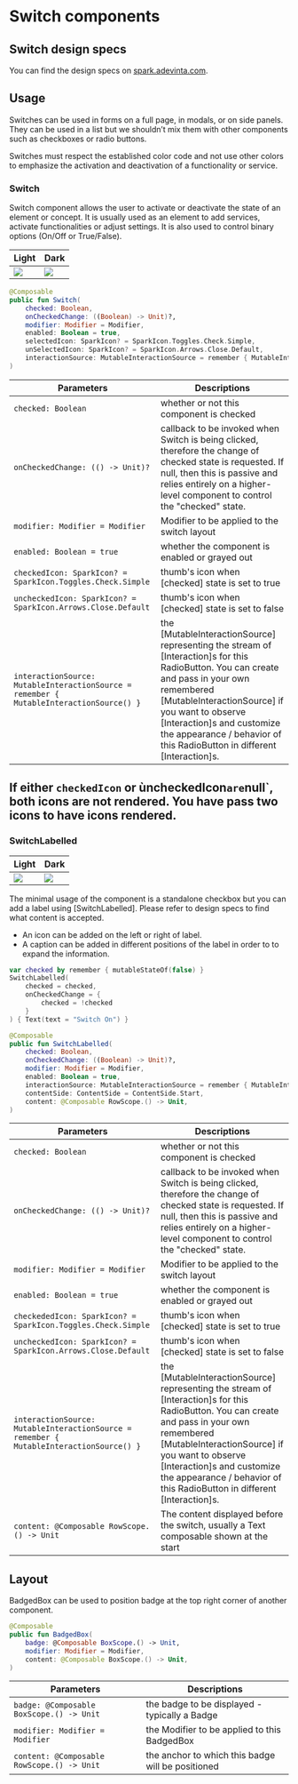 # Switch components

## Switch design specs

You can find the design specs
on [spark.adevinta.com](https://spark.adevinta.com/1186e1705/p/58a2c6-switch/b/700a17).

## Usage

Switches can be used in forms on a full page, in modals, or on side panels. 
They can be used in a list but we shouldn’t mix them with other components such as checkboxes or radio buttons.

Switches must respect the established color code and not use other colors to emphasize the activation and deactivation of a functionality or service.

### Switch

Switch component allows the user to activate or deactivate the state of an element or concept.
It is usually used as an element to add services, activate functionalities or adjust settings.
It is also used to control binary options (On/Off or True/False).

| Light                                                                                                                                                                    | Dark                                                                                                                                                                    |
|--------------------------------------------------------------------------------------------------------------------------------------------------------------------------|-------------------------------------------------------------------------------------------------------------------------------------------------------------------------|
| ![](../../../../../../../../../spark-screenshot-testing/src/test/snapshots/images/com.adevinta.spark_PreviewScreenshotTests_preview_tests_toggles_switch_part_light.png) | ![](../../../../../../../../../spark-screenshot-testing/src/test/snapshots/images/com.adevinta.spark_PreviewScreenshotTests_preview_tests_toggles_switch_part_dark.png) |

```kotlin
@Composable
public fun Switch(
    checked: Boolean,
    onCheckedChange: ((Boolean) -> Unit)?,
    modifier: Modifier = Modifier,
    enabled: Boolean = true,
    selectedIcon: SparkIcon? = SparkIcon.Toggles.Check.Simple,
    unSelectedIcon: SparkIcon? = SparkIcon.Arrows.Close.Default,
    interactionSource: MutableInteractionSource = remember { MutableInteractionSource() },
)
```

| Parameters                                                                              | Descriptions                                                                                                                                                                                                                                                                                            |
|-----------------------------------------------------------------------------------------|---------------------------------------------------------------------------------------------------------------------------------------------------------------------------------------------------------------------------------------------------------------------------------------------------------|
| `checked: Boolean`                                                                      | whether or not this component is checked                                                                                                                                                                                                                                                                |
| `onCheckedChange: (() -> Unit)?`                                                        | callback to be invoked when Switch is being clicked, therefore the change of checked state is requested. If null, then this is passive and relies entirely on a higher-level component to control the "checked" state.                                                                                  |
| `modifier: Modifier = Modifier`                                                         | Modifier to be applied to the switch layout                                                                                                                                                                                                                                                             |
| `enabled: Boolean = true`                                                               | whether the component is enabled or grayed out                                                                                                                                                                                                                                                          |
| `checkedIcon: SparkIcon? = SparkIcon.Toggles.Check.Simple`                              | thumb's icon when [checked] state is set to true                                                                                                                                                                                                                                                        |
| `uncheckedIcon: SparkIcon? = SparkIcon.Arrows.Close.Default`                            | thumb's icon when [checked] state is set to false                                                                                                                                                                                                                                                       |
| `interactionSource: MutableInteractionSource = remember { MutableInteractionSource() }` | the [MutableInteractionSource] representing the stream of [Interaction]s for this RadioButton. You can create and pass in your own remembered [MutableInteractionSource] if you want to observe [Interaction]s and customize the appearance / behavior of this RadioButton in different [Interaction]s. |

If either `checkedIcon` or ùncheckedIcon` are `null`, both icons are not rendered. You have pass two icons to have icons rendered.
---

### SwitchLabelled

| Light                                                                                                                                                                            | Dark                                                                                                                                                                            |
|----------------------------------------------------------------------------------------------------------------------------------------------------------------------------------|---------------------------------------------------------------------------------------------------------------------------------------------------------------------------------|
| ![](../../../../../../../../../spark-screenshot-testing/src/test/snapshots/images/com.adevinta.spark_PreviewScreenshotTests_preview_tests_toggles_switchlabelled_part_light.png) | ![](../../../../../../../../../spark-screenshot-testing/src/test/snapshots/images/com.adevinta.spark_PreviewScreenshotTests_preview_tests_toggles_switchlabelled_part_dark.png) |


The minimal usage of the component is a standalone checkbox but you can add a label using [SwitchLabelled].
Please refer to design specs to find what content is accepted.
 - An icon can be added on the left or right of label.
 - A caption can be added in different positions of the label in order to to expand the information.

```kotlin
var checked by remember { mutableStateOf(false) }
SwitchLabelled(
    checked = checked,
    onCheckedChange = {
        checked = !checked
    }
) { Text(text = "Switch On") }
```

```kotlin
@Composable
public fun SwitchLabelled(
    checked: Boolean,
    onCheckedChange: ((Boolean) -> Unit)?,
    modifier: Modifier = Modifier,
    enabled: Boolean = true,
    interactionSource: MutableInteractionSource = remember { MutableInteractionSource() },
    contentSide: ContentSide = ContentSide.Start,
    content: @Composable RowScope.() -> Unit,
)
```

| Parameters                                                                              | Descriptions                                                                                                                                                                                                                                                                                            |
|-----------------------------------------------------------------------------------------|---------------------------------------------------------------------------------------------------------------------------------------------------------------------------------------------------------------------------------------------------------------------------------------------------------|
| `checked: Boolean`                                                                      | whether or not this component is checked                                                                                                                                                                                                                                                                |
| `onCheckedChange: (() -> Unit)?`                                                        | callback to be invoked when Switch is being clicked, therefore the change of checked state is requested. If null, then this is passive and relies entirely on a higher-level component to control the "checked" state.                                                                                  |
| `modifier: Modifier = Modifier`                                                         | Modifier to be applied to the switch layout                                                                                                                                                                                                                                                             |
| `enabled: Boolean = true`                                                               | whether the component is enabled or grayed out                                                                                                                                                                                                                                                          |
| `checkededIcon: SparkIcon? = SparkIcon.Toggles.Check.Simple`                            | thumb's icon when [checked] state is set to true                                                                                                                                                                                                                                                        |
| `uncheckedIcon: SparkIcon? = SparkIcon.Arrows.Close.Default`                            | thumb's icon when [checked] state is set to false                                                                                                                                                                                                                                                       |
| `interactionSource: MutableInteractionSource = remember { MutableInteractionSource() }` | the [MutableInteractionSource] representing the stream of [Interaction]s for this RadioButton. You can create and pass in your own remembered [MutableInteractionSource] if you want to observe [Interaction]s and customize the appearance / behavior of this RadioButton in different [Interaction]s. |
| `content: @Composable RowScope.() -> Unit`                                              | The content displayed before the switch, usually a Text composable shown at the start                                                                                                                                                                                                                   |

## Layout
BadgedBox can be used to position badge at the top right corner of another component.


```kotlin
@Composable
public fun BadgedBox(
    badge: @Composable BoxScope.() -> Unit,
    modifier: Modifier = Modifier,
    content: @Composable BoxScope.() -> Unit,
)
```

| Parameters                                 | Descriptions                                      |
|--------------------------------------------|---------------------------------------------------|
| `badge: @Composable BoxScope.() -> Unit`   | the badge to be displayed - typically a Badge     |
| `modifier: Modifier = Modifier`            | the Modifier to be applied to this BadgedBox      |
| `content: @Composable RowScope.() -> Unit` | the anchor to which this badge will be positioned |
